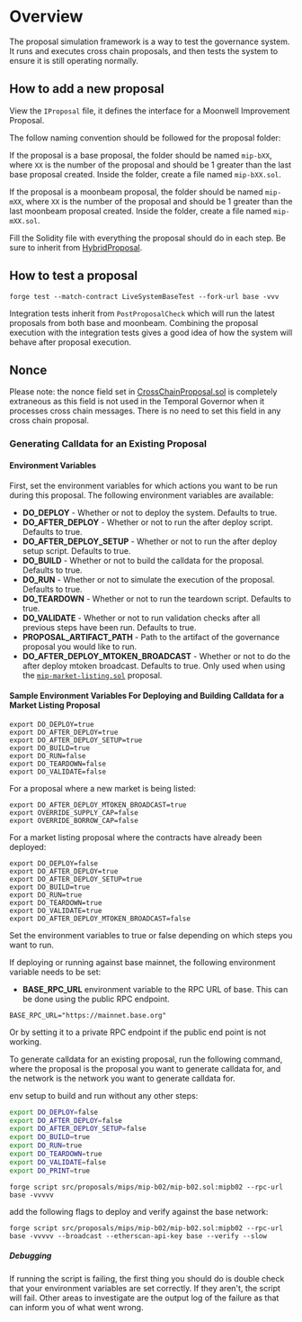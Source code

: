 # Overview

The proposal simulation framework is a way to test the governance system. It
runs and executes cross chain proposals, and then tests the system to ensure it
is still operating normally.

## How to add a new proposal

View the `IProposal` file, it defines the interface for a Moonwell Improvement
Proposal.

The follow naming convention should be followed for the proposal folder:

If the proposal is a base proposal, the folder should be named `mip-bXX`, where
`XX` is the number of the proposal and should be 1 greater than the last base
proposal created. Inside the folder, create a file named `mip-bXX.sol`.

If the proposal is a moonbeam proposal, the folder should be named `mip-mXX`,
where `XX` is the number of the proposal and should be 1 greater than the last
moonbeam proposal created. Inside the folder, create a file named `mip-mXX.sol`.

Fill the Solidity file with everything the proposal should do in each step. Be
sure to inherit from
[HybridProposal](../../src/proposals/proposalTypes/HybridProposal.sol).

## How to test a proposal

`forge test --match-contract LiveSystemBaseTest --fork-url base -vvv`

Integration tests inherit from `PostProposalCheck` which will run the latest
proposals from both base and moonbeam. Combining the proposal execution with the
integration tests gives a good idea of how the system will behave after proposal
execution.

## Nonce

Please note: the nonce field set in
[CrossChainProposal.sol](./../proposals/proposalTypes/CrossChainProposal.sol) is
completely extraneous as this field is not used in the Temporal Governor when it
processes cross chain messages. There is no need to set this field in any cross
chain proposal.

### Generating Calldata for an Existing Proposal

#### Environment Variables

First, set the environment variables for which actions you want to be run during
this proposal. The following environment variables are available:

- **DO_DEPLOY** - Whether or not to deploy the system. Defaults to true.
- **DO_AFTER_DEPLOY** - Whether or not to run the after deploy script. Defaults
  to true.
- **DO_AFTER_DEPLOY_SETUP** - Whether or not to run the after deploy setup
  script. Defaults to true.
- **DO_BUILD** - Whether or not to build the calldata for the proposal. Defaults
  to true.
- **DO_RUN** - Whether or not to simulate the execution of the proposal.
  Defaults to true.
- **DO_TEARDOWN** - Whether or not to run the teardown script. Defaults to true.
- **DO_VALIDATE** - Whether or not to run validation checks after all previous
  steps have been run. Defaults to true.
- **PROPOSAL_ARTIFACT_PATH** - Path to the artifact of the governance proposal
  you would like to run.
- **DO_AFTER_DEPLOY_MTOKEN_BROADCAST** - Whether or not to do the after deploy
  mtoken broadcast. Defaults to true. Only used when using the
  [`mip-market-listing.sol`](./src/proposals/mips/examples/mip-market-listing/mip-market-listing.sol)
  proposal.

#### Sample Environment Variables For Deploying and Building Calldata for a Market Listing Proposal

```
export DO_DEPLOY=true
export DO_AFTER_DEPLOY=true
export DO_AFTER_DEPLOY_SETUP=true
export DO_BUILD=true
export DO_RUN=false
export DO_TEARDOWN=false
export DO_VALIDATE=false
```

For a proposal where a new market is being listed:

```
export DO_AFTER_DEPLOY_MTOKEN_BROADCAST=true
export OVERRIDE_SUPPLY_CAP=false
export OVERRIDE_BORROW_CAP=false
```

For a market listing proposal where the contracts have already been deployed:

```
export DO_DEPLOY=false
export DO_AFTER_DEPLOY=true
export DO_AFTER_DEPLOY_SETUP=true
export DO_BUILD=true
export DO_RUN=true
export DO_TEARDOWN=true
export DO_VALIDATE=true
export DO_AFTER_DEPLOY_MTOKEN_BROADCAST=false

```

Set the environment variables to true or false depending on which steps you want
to run.

If deploying or running against base mainnet, the following environment variable
needs to be set:

- **BASE_RPC_URL** environment variable to the RPC URL of base. This can be done
  using the public RPC endpoint.

```
BASE_RPC_URL="https://mainnet.base.org"
```

Or by setting it to a private RPC endpoint if the public end point is not
working.

To generate calldata for an existing proposal, run the following command, where
the proposal is the proposal you want to generate calldata for, and the network
is the network you want to generate calldata for.

env setup to build and run without any other steps:

```bash
export DO_DEPLOY=false
export DO_AFTER_DEPLOY=false
export DO_AFTER_DEPLOY_SETUP=false
export DO_BUILD=true
export DO_RUN=true
export DO_TEARDOWN=true
export DO_VALIDATE=false
export DO_PRINT=true
```

`forge script src/proposals/mips/mip-b02/mip-b02.sol:mipb02 --rpc-url base -vvvvv`

add the following flags to deploy and verify against the base network:

`forge script src/proposals/mips/mip-b02/mip-b02.sol:mipb02 --rpc-url base -vvvvv --broadcast --etherscan-api-key base --verify --slow`

##### Debugging

If running the script is failing, the first thing you should do is double check
that your environment variables are set correctly. If they aren't, the script
will fail. Other areas to investigate are the output log of the failure as that
can inform you of what went wrong.
